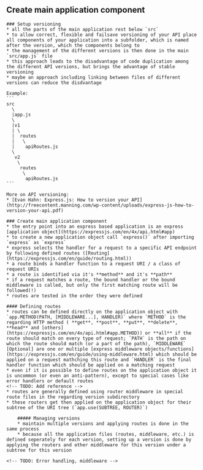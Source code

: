 ## Create main application component
    ### Setup versioning
    * all the parts of the main application rest below `src`
    * to allow correct, flexible and failsave versioning of your API place all components of your application into a subfolder, which is named after the version, which the components belong to
    * the management of the different versions is then done in the main `src/app.js` file
    * this approach leads to the disadvantage of code duplication among the different API versions, but brings the advantage of stable versioning
    * maybe an approach including linking between files of different versions can reduce the disdvantage

    Example:
    ```
    src
      \
      |app.js
      \
      |v1
      | \
      |  routes
      |   \
      |    apiRoutes.js
      \
       v2
        \
         routes
          \
           apiRoutes.js
    ```

    More on API versioning:
    * [Evan Hahn: Express.js: How to version your API](http://freecontent.manning.com/wp-content/uploads/express-js-how-to-version-your-api.pdf)

    ### Create main application component
    * the entry point into an express based application is an express [application object](https://expressjs.com/en/4x/api.html#app)
    * to create a new application object call `express()` after importing `express` as `express`
    * express selects the handler for a request to a specific API endpoint by following defined routes ([Routing](https://expressjs.com/en/guide/routing.html))
    * a route binds a handler function to a request URI / a class of request URIs
    * a route is identified via it's **method** and it's **path**
    * if a request matches a route, the bound handler or the bound middleware is called, but only the first matching route will be followed(!)
    * routes are tested in the order they were defined
    
    #### Defining routes
    * routes can be defined directly on the application object with `app.METHOD(PATH, [MIDDLEWARE...], HANDLER)` where `METHOD` is the regarding HTTP method ( **get**, **post**, **put**, **delete**, **head** and [others](https://expressjs.com/en/4x/api.html#app.METHOD)) or **all** if the route should match on every type of request; `PATH` is the path on which the route should match (or a part of the path), `MIDDLEWARE` [Optional] are one or multiple [express middleware objects/functions](https://expressjs.com/en/guide/using-middleware.html) which should be applied on a request mathching this route and `HANDLER` is the final handler function which should be applied on a matching request
    * even if it is possible to define routes on the application object it is uncommon (or even an anti-pattern), except to special cases like error handlers or default routes
    <!-- TODO: Add reference -->
    * routes are generally defined using router middleware in special route files in the regarding version subdirectory 
    * these routers get then applied on the application object for their subtree of the URI tree (`app.use(SUBTREE, ROUTER)`)
    
        ##### Managing versions
        * maintain multiple versions and applying routes is done in the same process
        * because all the application files (routes, middleware, etc.) is defined seperately for each version, setting up a version is done by applying the routers and other middleware for this version under a subtree for this version
        
    <!-- TODO: Error handling, middleware -->
